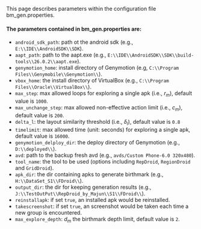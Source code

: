 <head>
    <script src="https://cdn.mathjax.org/mathjax/latest/MathJax.js?config=TeX-AMS-MML_HTMLorMML" type="text/javascript"></script>
    <script type="text/x-mathjax-config">
        MathJax.Hub.Config({
            tex2jax: {
            skipTags: ['script', 'noscript', 'style', 'textarea', 'pre'],
            inlineMath: [['$','$']]
            }
        });
    </script>
</head>

This page describes parameters within the configuration file bm_gen.properties.

####  The parameters contained in bm_gen.properties are:
  * `android_sdk_path`: path ot the android sdk (e.g., `E:\\IDE\\AndroidSDK\\SDK`).
  * `aapt_path`:  path to the aapt.exe (e.g., `E:\\IDE\\AndroidSDK\\SDK\\build-tools\\26.0.2\\aapt.exe`).
  * `genymotion_home`:  install directory of Genymotion (e.g, `C:\\Program Files\\Genymobile\\Genymotion\\`).
  * `vbox_home`: the install directory of VirtualBox (e.g., `C:\\Program Files\\Oracle\\VirtualBox\\`).
  * `max_step`: max allowed loops for exploring a single apk (i.e., $r_m$), default value is `1000`.
  * `max_unchange_step`:  max allowed non-effective action limit  (i.e., $c_m$), default value is `200`.
  * `delta_l`: the layout similarity threshold (i.e., $\delta_l$), default value is `0.8`
  * `timelimit`: max allowed time (unit: seconds) for exploring a single apk, default value is `16000`.
  * `genymotion_delploy_dir`: the deploy directory of Genymotion (e.g., `D:\\deployed\\`).
  * `avd`: path to the backup fresh avd (e.g., `avds/Custom Phone-6.0 320x480`).
  * `tool_name`: the tool to be used (options including `RepDroid`, `RegionDroid` and `GridDroid`).
  * `apk_dir`: the dir containing apks to generate birthmark (e.g., `H:\\DataSet_S1\\FDroid\\`).
  * `output_dir`: the dir for keeping generation results (e.g., `J:\\TestOutPut\\RepDroid_by_Majun\\S1\\FDroid\\`).
  * `reinstallapk`: if set `true`, an installed apk would be reinstalled.
  * `takescreenshot`: if set `true`, an screenshot would be taken each time a new group is encountered.
  * `max_explore_depth`: $d_m$ the birthmark depth limit, default value is `2`.


